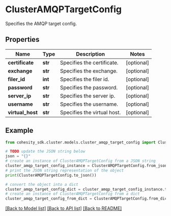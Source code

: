 # ClusterAMQPTargetConfig

Specifies the AMQP target config.

## Properties

Name | Type | Description | Notes
------------ | ------------- | ------------- | -------------
**certificate** | **str** | Specifies the certificate. | [optional] 
**exchange** | **str** | Specifies the exchange. | [optional] 
**filer_id** | **int** | Specifies the filer id. | [optional] 
**password** | **str** | Specifies the password. | [optional] 
**server_ip** | **str** | Specifies the server ip. | [optional] 
**username** | **str** | Specifies the username. | [optional] 
**virtual_host** | **str** | Specifies the virtual host. | [optional] 

## Example

```python
from cohesity_sdk.cluster.models.cluster_amqp_target_config import ClusterAMQPTargetConfig

# TODO update the JSON string below
json = "{}"
# create an instance of ClusterAMQPTargetConfig from a JSON string
cluster_amqp_target_config_instance = ClusterAMQPTargetConfig.from_json(json)
# print the JSON string representation of the object
print(ClusterAMQPTargetConfig.to_json())

# convert the object into a dict
cluster_amqp_target_config_dict = cluster_amqp_target_config_instance.to_dict()
# create an instance of ClusterAMQPTargetConfig from a dict
cluster_amqp_target_config_from_dict = ClusterAMQPTargetConfig.from_dict(cluster_amqp_target_config_dict)
```
[[Back to Model list]](../README.md#documentation-for-models) [[Back to API list]](../README.md#documentation-for-api-endpoints) [[Back to README]](../README.md)


